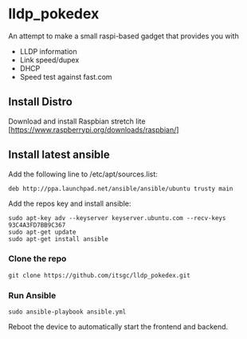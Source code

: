 # lldp_pokedex

An attempt to make a small raspi-based gadget that provides you with
 - LLDP information
 - Link speed/dupex
 - DHCP
 - Speed test against fast.com
 
 ## Install Distro
 Download and install Raspbian stretch lite
 [https://www.raspberrypi.org/downloads/raspbian/]
 
 ## Install latest ansible
 Add the following line to /etc/apt/sources.list:
 ```
 deb http://ppa.launchpad.net/ansible/ansible/ubuntu trusty main
 ```

 Add the repos key and install ansible:
 ```
 sudo apt-key adv --keyserver keyserver.ubuntu.com --recv-keys 93C4A3FD7BB9C367
 sudo apt-get update
 sudo apt-get install ansible
 ```

### Clone the repo
 ```
 git clone https://github.com/itsgc/lldp_pokedex.git
 ```
 
### Run Ansible
``` 
sudo ansible-playbook ansible.yml
```

Reboot the device to automatically start the frontend and backend.

